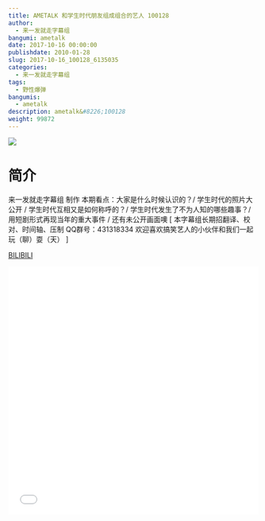 ```yaml
---
title: AMETALK 和学生时代朋友组成组合的艺人 100128
author: 
  - 来一发就走字幕组
bangumi: ametalk
date: 2017-10-16 00:00:00
publishdate: 2010-01-28
slug: 2017-10-16_100128_6135035
categories: 
  - 来一发就走字幕组
tags: 
  - 野性爆弹
bangumis: 
  - ametalk
description: ametalk&#8226;100128
weight: 99872
---
```


![](https://i.imgur.com/176K2tP.jpg)

# 简介  
来一发就走字幕组 制作 本期看点：大家是什么时候认识的？/ 学生时代的照片大公开 / 学生时代互相又是如何称呼的？/ 学生时代发生了不为人知的哪些趣事？/ 用短剧形式再现当年的重大事件 / 还有未公开画面噢 [ 本字幕组长期招翻译、校对、时间轴、压制   QQ群号：431318334 欢迎喜欢搞笑艺人的小伙伴和我们一起玩（聊）耍（天） ]




  [BILIBILI](https://www.bilibili.com/video/av6135035/)


<div class="vcontainer">  <iframe class='video' src="//www.bilibili.com/blackboard/player.html?aid=6135035" width="100%" height="500" frameborder="0" allowfullscreen="allowfullscreen"></iframe></div>
